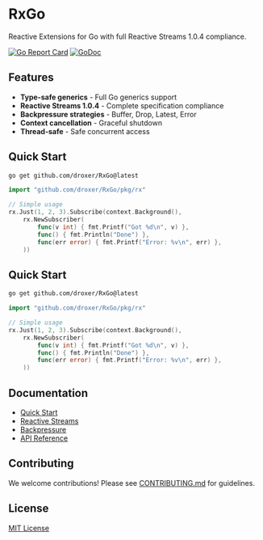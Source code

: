 # RxGo

Reactive Extensions for Go with full Reactive Streams 1.0.4 compliance.

[![Go Report Card](https://goreportcard.com/badge/github.com/droxer/RxGo)](https://goreportcard.com/report/github.com/droxer/RxGo)
[![GoDoc](https://godoc.org/github.com/droxer/RxGo?status.svg)](https://godoc.org/github.com/droxer/RxGo)

## Features

- **Type-safe generics** - Full Go generics support
- **Reactive Streams 1.0.4** - Complete specification compliance
- **Backpressure strategies** - Buffer, Drop, Latest, Error
- **Context cancellation** - Graceful shutdown
- **Thread-safe** - Safe concurrent access

## Quick Start

```bash
go get github.com/droxer/RxGo@latest
```

```go
import "github.com/droxer/RxGo/pkg/rx"

// Simple usage
rx.Just(1, 2, 3).Subscribe(context.Background(), 
    rx.NewSubscriber(
        func(v int) { fmt.Printf("Got %d\n", v) },
        func() { fmt.Println("Done") },
        func(err error) { fmt.Printf("Error: %v\n", err) },
    ))
```

## Quick Start

```bash
go get github.com/droxer/RxGo@latest
```

```go
import "github.com/droxer/RxGo/pkg/rx"

// Simple usage
rx.Just(1, 2, 3).Subscribe(context.Background(), 
    rx.NewSubscriber(
        func(v int) { fmt.Printf("Got %d\n", v) },
        func() { fmt.Println("Done") },
        func(err error) { fmt.Printf("Error: %v\n", err) },
    ))
```

## Documentation

- [Quick Start](./docs/quick-start.md)
- [Reactive Streams](./docs/reactive-streams.md)
- [Backpressure](./docs/backpressure.md)
- [API Reference](./docs/api-reference.md)

## Contributing

We welcome contributions! Please see [CONTRIBUTING.md](./CONTRIBUTING.md) for guidelines.

## License

[MIT License](./LICENSE)
